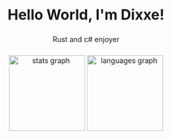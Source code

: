 <h1 align="center">Hello World, I'm Dixxe!</h1>

###

<div align="center">Rust and c# enjoyer

###

<div align="center">
  <img src="https://github-readme-stats.vercel.app/api?username=Dixxe&hide_title=false&hide_rank=false&show_icons=true&include_all_commits=true&count_private=true&disable_animations=false&theme=dark&locale=en&hide_border=false&order=1" height="150" alt="stats graph"  />
  <img src="https://github-readme-stats.vercel.app/api/top-langs?username=Dixxe&locale=en&hide_title=false&layout=compact&card_width=320&langs_count=5&theme=dark&hide_border=false&order=2" height="150" alt="languages graph"  />
</div>

###
